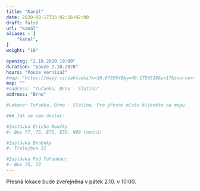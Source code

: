 ```yaml
---
title: "Kanál"
date: 2020-08-17T15:02:56+02:00
draft: false
url: "kanál"
aliases : [
    "kanal",
]
weight: "10"

opening: "2.10.2020 19:00"
duration: "pouze 2.10.2020"
hours: "Pouze vernisáž"
#map: "https://mapy.cz/zakladni?x=16.6755548&y=49.1756518&z=17&source=coor&id=16.675404629967574%2C49.17613221437531"
map: ""
#address: "Tuřanka, Brno - Slatina"
address: "Brno"

#Lokace: Tuřanka, Brno - Slatina. Pro přesné místo klikněte na mapu.

### Jak se sem dostat:

#Zastávka Ericha Roučky
#- Bus 77, 75, E75, E50, N89 (noční)

#Zastávka Brněnky
#- Trolejbus 31

#Zastávka Pod Tuřankou:
#- Bus 75, 73
---
```


Přesná lokace bude zveřejněna v pátek 2.10. v 10:00.

